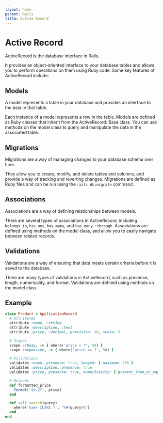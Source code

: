 ```yaml
---
layout: home
parent: Rails
title: Active Record
---
```


# Active Record

ActiveRecord is the database interface in Rails. 

It provides an object-oriented interface to your database tables and allows you to perform operations on them using Ruby code. Some key features of ActiveRecord include:

## Models

A model represents a table in your database and provides an interface to the data in that table. 

Each instance of a model represents a row in the table. Models are defined as Ruby classes that inherit from the ActiveRecord::Base class. You can use methods on the model class to query and manipulate the data in the associated table.

## Migrations

Migrations are a way of managing changes to your database schema over time. 

They allow you to create, modify, and delete tables and columns, and provide a way of tracking and reverting changes. Migrations are defined as Ruby files and can be run using the `rails db:migrate` command.

## Associations 

Associations are a way of defining relationships between models. 

There are several types of associations in ActiveRecord, including `belongs_to`, `has_one`, `has_many`, and `has_many :through`. Associations are defined using methods on the model class, and allow you to easily navigate between related records.

## Validations

Validations are a way of ensuring that data meets certain criteria before it is saved to the database. 

There are many types of validations in ActiveRecord, such as presence, length, numericality, and format. Validations are defined using methods on the model class.

## Example

```ruby
class Product < ApplicationRecord
  # Attributes
  attribute :name, :string
  attribute :description, :text
  attribute :price, :decimal, precision: 10, scale: 2

  # Scopes
  scope :cheap, -> { where('price < ?', 50) }
  scope :expensive, -> { where('price >= ?', 50) }

  # Validations
  validates :name, presence: true, length: { maximum: 255 }
  validates :description, presence: true
  validates :price, presence: true, numericality: { greater_than_or_equal_to: 0 }

  # Methods
  def formatted_price
    format('$%.2f', price)
  end

  def self.search(query)
    where('name ILIKE ?', "%#{query}%")
  end
end

```

